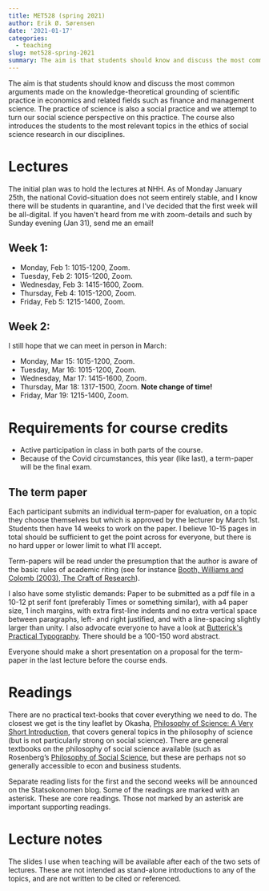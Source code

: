 ```yaml
---
title: MET528 (spring 2021)
author: Erik Ø. Sørensen
date: '2021-01-17'
categories:
  - teaching
slug: met528-spring-2021
summary: The aim is that students should know and discuss the most common   arguments made on the knowledge-theoretical grounding of scientific practice in economics and related fields such as finance and management science. The practice of science is also a social practice and we attempt to turn our social science perspective on this practice. The course also introduces students to the most relevant topics in the ethics of social science research in our disciplines.
---
```



The aim is that students should know and discuss the most common   arguments made on the knowledge-theoretical grounding of scientific practice in economics and related fields such as finance and management science. The practice of science is also a social practice and we attempt to turn our social science perspective on this practice. The course also introduces the students to the most relevant topics in the ethics of social science research in our disciplines.

# Lectures

The initial plan was to hold the lectures at NHH. As of Monday January 25th,
the national Covid-situation does not seem entirely stable, and I know there
will be students in quarantine, and I've decided that the first week will be
all-digital. If you haven't heard from me with zoom-details and such by Sunday
evening (Jan 31), send me an email!


## Week 1:

- Monday, Feb 1: 1015-1200, Zoom.
- Tuesday, Feb 2: 1015-1200, Zoom.
- Wednesday, Feb 3: 1415-1600, Zoom.
- Thursday, Feb 4: 1015-1200, Zoom.
- Friday, Feb 5: 1215-1400, Zoom.

## Week 2: 

I still hope that we can meet in person in March:

- Monday, Mar 15: 1015-1200, Zoom.
- Tuesday, Mar 16: 1015-1200, Zoom.
- Wednesday, Mar 17: 1415-1600, Zoom.
- Thursday, Mar 18: 1317-1500, Zoom. **Note change of time!**
- Friday, Mar 19: 1215-1400, Zoom.

# Requirements for course credits

- Active participation in class in both parts of the course.
- Because of the Covid circumstances, this year (like last), a term-paper will be the final exam. 


## The term paper
Each participant submits an individual term-paper for evaluation, on a topic they choose themselves but which is approved by the lecturer by March 1st. Students then have 14 weeks to work on the paper. I believe 10-15 pages in total should be sufficient to get the point across for everyone, but there is no hard upper or lower limit to what I’ll accept.

Term-papers will be read under the presumption that the author is aware of the basic rules of academic riting (see for instance [Booth, Williams and Colomb (2003), The Craft of Research](https://www.amazon.com/Research-Chicago-Writing-Editing-Publishing/dp/0226065685)). 

I also have some stylistic demands: Paper to be submitted as a pdf file in a 10-12 pt serif font (preferably Times or something similar), with a4 paper size, 1 inch margins, with extra first-line indents and no extra vertical space between paragraphs, left- and right justified, and with a line-spacing slightly larger than unity. I also advocate everyone to have a look at [Butterick's Practical Typography](https://practicaltypography.com/). There should be a 100-150 word abstract. 

Everyone should make a short presentation on a proposal for the term-paper in the last lecture before the course ends.

# Readings

There are no practical text-books that cover everything we need to do. The closest we get is the tiny leaflet by Okasha, [Philosophy of Science: A Very Short Introduction](https://www.amazon.com/Philosophy-Science-Very-Short-Introduction/dp/0198745583), that covers general topics in the philosophy of science (but is not particularly strong on social science). There are general textbooks on the philosophy of social science available (such as Rosenberg’s [Philosophy of Social Science](https://www.amazon.com/Philosophy-Social-Science-Alexander-Rosenberg/dp/0813343518), but these are perhaps not so generally accessible to econ and business students. 

Separate reading lists for the first and the second weeks will be announced on the Statsokonomen blog.
Some of the readings are marked with an asterisk. These are core readings. Those not marked by an asterisk are important supporting readings.

# Lecture notes

The slides I use when teaching will be available after each of the two sets of lectures. These are not intended as stand-alone introductions to any of the topics, and are not written to be cited or referenced.
